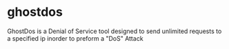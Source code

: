 # ghostdos
GhostDos is a Denial of Service tool designed to send unlimited requests to a specified ip inorder to preform a "DoS" Attack
